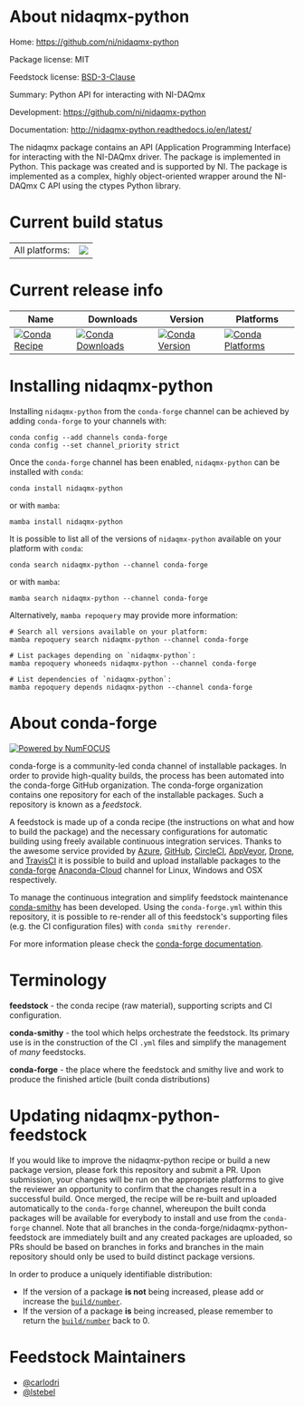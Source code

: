 About nidaqmx-python
====================

Home: https://github.com/ni/nidaqmx-python

Package license: MIT

Feedstock license: [BSD-3-Clause](https://github.com/conda-forge/nidaqmx-python-feedstock/blob/main/LICENSE.txt)

Summary: Python API for interacting with NI-DAQmx

Development: https://github.com/ni/nidaqmx-python

Documentation: http://nidaqmx-python.readthedocs.io/en/latest/

The nidaqmx package contains an API (Application Programming Interface) for
interacting with the NI-DAQmx driver. The package is implemented in Python.
This package was created and is supported by NI. The package is implemented
as a complex, highly object-oriented wrapper around the NI-DAQmx C API using
 the ctypes Python library.


Current build status
====================


<table><tr><td>All platforms:</td>
    <td>
      <a href="https://dev.azure.com/conda-forge/feedstock-builds/_build/latest?definitionId=681&branchName=main">
        <img src="https://dev.azure.com/conda-forge/feedstock-builds/_apis/build/status/nidaqmx-python-feedstock?branchName=main">
      </a>
    </td>
  </tr>
</table>

Current release info
====================

| Name | Downloads | Version | Platforms |
| --- | --- | --- | --- |
| [![Conda Recipe](https://img.shields.io/badge/recipe-nidaqmx--python-green.svg)](https://anaconda.org/conda-forge/nidaqmx-python) | [![Conda Downloads](https://img.shields.io/conda/dn/conda-forge/nidaqmx-python.svg)](https://anaconda.org/conda-forge/nidaqmx-python) | [![Conda Version](https://img.shields.io/conda/vn/conda-forge/nidaqmx-python.svg)](https://anaconda.org/conda-forge/nidaqmx-python) | [![Conda Platforms](https://img.shields.io/conda/pn/conda-forge/nidaqmx-python.svg)](https://anaconda.org/conda-forge/nidaqmx-python) |

Installing nidaqmx-python
=========================

Installing `nidaqmx-python` from the `conda-forge` channel can be achieved by adding `conda-forge` to your channels with:

```
conda config --add channels conda-forge
conda config --set channel_priority strict
```

Once the `conda-forge` channel has been enabled, `nidaqmx-python` can be installed with `conda`:

```
conda install nidaqmx-python
```

or with `mamba`:

```
mamba install nidaqmx-python
```

It is possible to list all of the versions of `nidaqmx-python` available on your platform with `conda`:

```
conda search nidaqmx-python --channel conda-forge
```

or with `mamba`:

```
mamba search nidaqmx-python --channel conda-forge
```

Alternatively, `mamba repoquery` may provide more information:

```
# Search all versions available on your platform:
mamba repoquery search nidaqmx-python --channel conda-forge

# List packages depending on `nidaqmx-python`:
mamba repoquery whoneeds nidaqmx-python --channel conda-forge

# List dependencies of `nidaqmx-python`:
mamba repoquery depends nidaqmx-python --channel conda-forge
```


About conda-forge
=================

[![Powered by
NumFOCUS](https://img.shields.io/badge/powered%20by-NumFOCUS-orange.svg?style=flat&colorA=E1523D&colorB=007D8A)](https://numfocus.org)

conda-forge is a community-led conda channel of installable packages.
In order to provide high-quality builds, the process has been automated into the
conda-forge GitHub organization. The conda-forge organization contains one repository
for each of the installable packages. Such a repository is known as a *feedstock*.

A feedstock is made up of a conda recipe (the instructions on what and how to build
the package) and the necessary configurations for automatic building using freely
available continuous integration services. Thanks to the awesome service provided by
[Azure](https://azure.microsoft.com/en-us/services/devops/), [GitHub](https://github.com/),
[CircleCI](https://circleci.com/), [AppVeyor](https://www.appveyor.com/),
[Drone](https://cloud.drone.io/welcome), and [TravisCI](https://travis-ci.com/)
it is possible to build and upload installable packages to the
[conda-forge](https://anaconda.org/conda-forge) [Anaconda-Cloud](https://anaconda.org/)
channel for Linux, Windows and OSX respectively.

To manage the continuous integration and simplify feedstock maintenance
[conda-smithy](https://github.com/conda-forge/conda-smithy) has been developed.
Using the ``conda-forge.yml`` within this repository, it is possible to re-render all of
this feedstock's supporting files (e.g. the CI configuration files) with ``conda smithy rerender``.

For more information please check the [conda-forge documentation](https://conda-forge.org/docs/).

Terminology
===========

**feedstock** - the conda recipe (raw material), supporting scripts and CI configuration.

**conda-smithy** - the tool which helps orchestrate the feedstock.
                   Its primary use is in the construction of the CI ``.yml`` files
                   and simplify the management of *many* feedstocks.

**conda-forge** - the place where the feedstock and smithy live and work to
                  produce the finished article (built conda distributions)


Updating nidaqmx-python-feedstock
=================================

If you would like to improve the nidaqmx-python recipe or build a new
package version, please fork this repository and submit a PR. Upon submission,
your changes will be run on the appropriate platforms to give the reviewer an
opportunity to confirm that the changes result in a successful build. Once
merged, the recipe will be re-built and uploaded automatically to the
`conda-forge` channel, whereupon the built conda packages will be available for
everybody to install and use from the `conda-forge` channel.
Note that all branches in the conda-forge/nidaqmx-python-feedstock are
immediately built and any created packages are uploaded, so PRs should be based
on branches in forks and branches in the main repository should only be used to
build distinct package versions.

In order to produce a uniquely identifiable distribution:
 * If the version of a package **is not** being increased, please add or increase
   the [``build/number``](https://docs.conda.io/projects/conda-build/en/latest/resources/define-metadata.html#build-number-and-string).
 * If the version of a package **is** being increased, please remember to return
   the [``build/number``](https://docs.conda.io/projects/conda-build/en/latest/resources/define-metadata.html#build-number-and-string)
   back to 0.

Feedstock Maintainers
=====================

* [@carlodri](https://github.com/carlodri/)
* [@lstebel](https://github.com/lstebel/)

